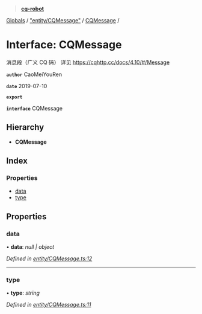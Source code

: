 > **[cq-robot](../README.md)**

[Globals](../globals.md) / ["entity/CQMessage"](../modules/_entity_cqmessage_.md) / [CQMessage](_entity_cqmessage_.cqmessage.md) /

# Interface: CQMessage

消息段（广义 CQ 码）
详见 https://cqhttp.cc/docs/4.10/#/Message

**`author`** CaoMeiYouRen

**`date`** 2019-07-10

**`export`** 

**`interface`** CQMessage

## Hierarchy

* **CQMessage**

## Index

### Properties

* [data](_entity_cqmessage_.cqmessage.md#data)
* [type](_entity_cqmessage_.cqmessage.md#type)

## Properties

###  data

• **data**: *null | object*

*Defined in [entity/CQMessage.ts:12](https://github.com/CaoMeiYouRen/node-cq-robot/blob/0d80772/src/entity/CQMessage.ts#L12)*

___

###  type

• **type**: *string*

*Defined in [entity/CQMessage.ts:11](https://github.com/CaoMeiYouRen/node-cq-robot/blob/0d80772/src/entity/CQMessage.ts#L11)*